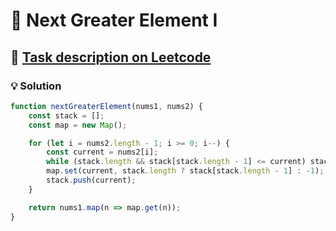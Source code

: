 # 📝 Next Greater Element I

## 🔗 [Task description on Leetcode](https://leetcode.com/problems/next-greater-element-i/description/?envType=problem-list-v2&envId=stack)

### 💡 Solution

```js
function nextGreaterElement(nums1, nums2) {
	const stack = [];
	const map = new Map();

	for (let i = nums2.length - 1; i >= 0; i--) {
		const current = nums2[i];
		while (stack.length && stack[stack.length - 1] <= current) stack.pop();
		map.set(current, stack.length ? stack[stack.length - 1] : -1);
		stack.push(current);
	}

	return nums1.map(n => map.get(n));
}
```
